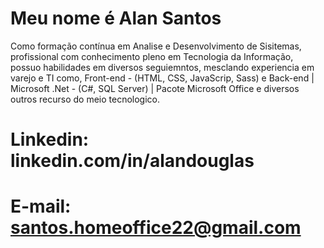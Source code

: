 # Meu nome é Alan Santos
Como formação contínua em Analise e Desenvolvimento de Sisitemas, profissional com conhecimento pleno em Tecnologia da Informação, possuo habilidades em diversos seguiemntos, mesclando experiencia em varejo e TI como, Front-end - (HTML, CSS, JavaScrip, Sass) e Back-end | Microsoft .Net - (C#, SQL Server) | Pacote Microsoft Office e diversos outros recurso do meio tecnologico.

# Linkedin: linkedin.com/in/alandouglas
# E-mail: santos.homeoffice22@gmail.com

